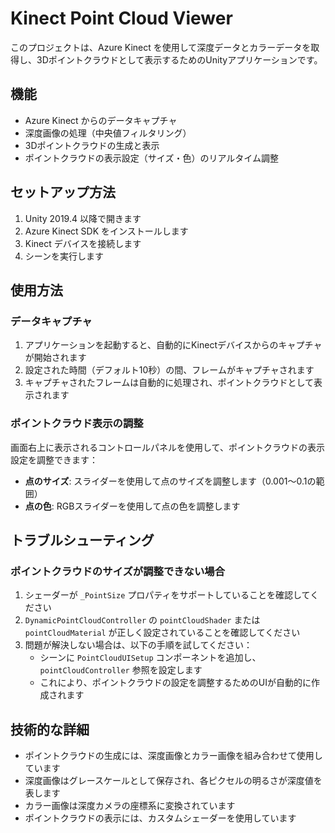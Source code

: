 # Kinect Point Cloud Viewer

このプロジェクトは、Azure Kinect を使用して深度データとカラーデータを取得し、3Dポイントクラウドとして表示するためのUnityアプリケーションです。

## 機能

- Azure Kinect からのデータキャプチャ
- 深度画像の処理（中央値フィルタリング）
- 3Dポイントクラウドの生成と表示
- ポイントクラウドの表示設定（サイズ・色）のリアルタイム調整

## セットアップ方法

1. Unity 2019.4 以降で開きます
2. Azure Kinect SDK をインストールします
3. Kinect デバイスを接続します
4. シーンを実行します

## 使用方法

### データキャプチャ

1. アプリケーションを起動すると、自動的にKinectデバイスからのキャプチャが開始されます
2. 設定された時間（デフォルト10秒）の間、フレームがキャプチャされます
3. キャプチャされたフレームは自動的に処理され、ポイントクラウドとして表示されます

### ポイントクラウド表示の調整

画面右上に表示されるコントロールパネルを使用して、ポイントクラウドの表示設定を調整できます：

- **点のサイズ**: スライダーを使用して点のサイズを調整します（0.001〜0.1の範囲）
- **点の色**: RGBスライダーを使用して点の色を調整します

## トラブルシューティング

### ポイントクラウドのサイズが調整できない場合

1. シェーダーが `_PointSize` プロパティをサポートしていることを確認してください
2. `DynamicPointCloudController` の `pointCloudShader` または `pointCloudMaterial` が正しく設定されていることを確認してください
3. 問題が解決しない場合は、以下の手順を試してください：
   - シーンに `PointCloudUISetup` コンポーネントを追加し、`pointCloudController` 参照を設定します
   - これにより、ポイントクラウドの設定を調整するためのUIが自動的に作成されます

## 技術的な詳細

- ポイントクラウドの生成には、深度画像とカラー画像を組み合わせて使用しています
- 深度画像はグレースケールとして保存され、各ピクセルの明るさが深度値を表します
- カラー画像は深度カメラの座標系に変換されています
- ポイントクラウドの表示には、カスタムシェーダーを使用しています 